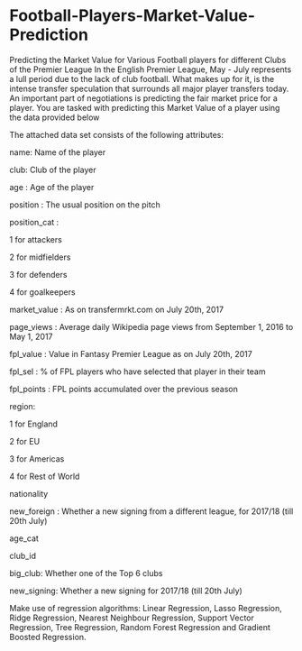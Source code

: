 # Football-Players-Market-Value-Prediction
Predicting the Market Value for Various Football players for different Clubs of the Premier League 
In the English Premier League, May - July represents a lull period due to the lack of club football. What makes up for it, is the intense transfer speculation that surrounds all major player transfers today. An important part of negotiations is predicting the fair market price for a player. You are tasked with predicting this Market Value of a player using the data provided below

The attached data set consists of the following attributes:

name: Name of the player

club: Club of the player

age : Age of the player

position : The usual position on the pitch

position_cat : 

1 for attackers

2 for midfielders

3 for defenders

4 for goalkeepers

market_value : As on transfermrkt.com on July 20th, 2017

page_views : Average daily Wikipedia page views from September 1, 2016 to May 1, 2017

fpl_value : Value in Fantasy Premier League as on July 20th, 2017

fpl_sel : % of FPL players who have selected that player in their team

fpl_points : FPL points accumulated over the previous season

region: 

1 for England

2 for EU

3 for Americas

4 for Rest of World


nationality

new_foreign : Whether a new signing from a different league, for 2017/18 (till 20th July)

age_cat

club_id

big_club: Whether one of the Top 6 clubs

new_signing: Whether a new signing for 2017/18 (till 20th July)

Make use of regression algorithms: Linear Regression, Lasso Regression, Ridge Regression, Nearest Neighbour Regression, Support Vector Regression, Tree Regression, Random Forest Regression and Gradient Boosted Regression. 
